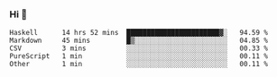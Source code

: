 ### Hi 👋

<!--START_SECTION:waka-->

```text
Haskell      14 hrs 52 mins  ███████████████████████▓░   94.59 %
Markdown     45 mins         █▒░░░░░░░░░░░░░░░░░░░░░░░   04.85 %
CSV          3 mins          ░░░░░░░░░░░░░░░░░░░░░░░░░   00.33 %
PureScript   1 min           ░░░░░░░░░░░░░░░░░░░░░░░░░   00.11 %
Other        1 min           ░░░░░░░░░░░░░░░░░░░░░░░░░   00.11 %
```

<!--END_SECTION:waka-->

